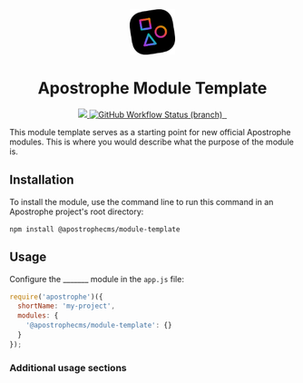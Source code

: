 <div align="center">
  <img src="https://raw.githubusercontent.com/apostrophecms/apostrophe/main/logo.svg" alt="ApostropheCMS logo" width="80" height="80">

  <h1>Apostrophe Module Template</h1>
  <p>
    <a aria-label="Apostrophe logo" href="https://v3.docs.apostrophecms.org">
      <img src="https://img.shields.io/badge/MADE%20FOR%20Apostrophe%203-000000.svg?style=for-the-badge&logo=Apostrophe&labelColor=6516dd">
    </a>
    <a aria-label="Test status" href="https://github.com/apostrophecms/svg-sprite/actions">
      <img alt="GitHub Workflow Status (branch)" src="https://img.shields.io/github/workflow/status/apostrophecms/svg-sprite/Tests/main?label=Tests&labelColor=000000&style=for-the-badge">
    </a>
    <a aria-label="Join the community on Discord" href="http://chat.apostrophecms.org">
      <img alt="" src="https://img.shields.io/discord/517772094482677790?color=5865f2&label=Join%20the%20Discord&logo=discord&logoColor=fff&labelColor=000&style=for-the-badge&logoWidth=20">
    </a>
    <a aria-label="License" href="https://github.com/apostrophecms/svg-sprite/blob/main/LICENSE.md">
      <img alt="" src="https://img.shields.io/static/v1?style=for-the-badge&labelColor=000000&label=License&message=MIT&color=3DA639">
    </a>
  </p>
</div>

This module template serves as a starting point for new official Apostrophe modules. This is where you would describe what the purpose of the module is.

## Installation

To install the module, use the command line to run this command in an Apostrophe project's root directory:

```
npm install @apostrophecms/module-template
```

## Usage

Configure the _______ module in the `app.js` file:

```javascript
require('apostrophe')({
  shortName: 'my-project',
  modules: {
    '@apostrophecms/module-template': {}
  }
});
```

### Additional usage sections
